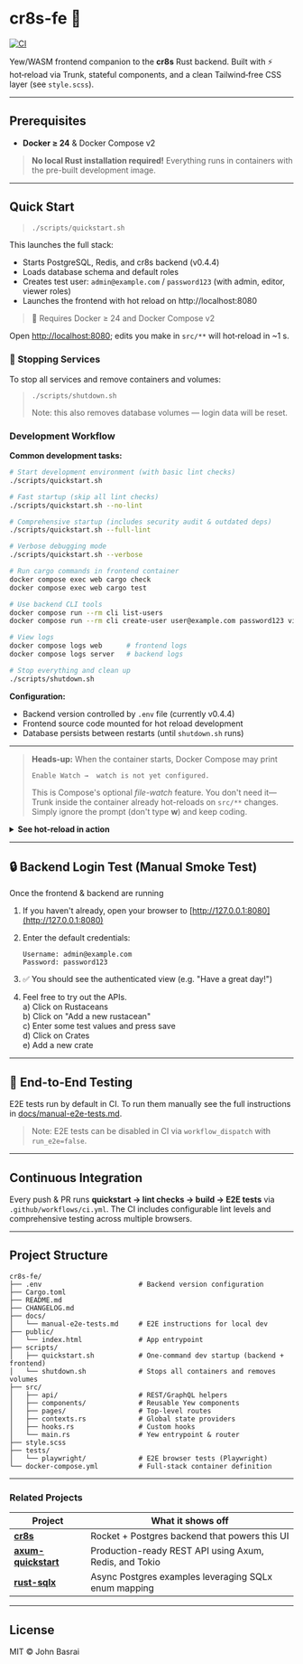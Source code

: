# cr8s-fe :art:

[![CI](https://github.com/JohnBasrai/cr8s-fe/actions/workflows/ci.yml/badge.svg)](https://github.com/JohnBasrai/cr8s-fe/actions/workflows/ci.yml)

Yew/WASM frontend companion to the **cr8s** Rust backend.
Built with ⚡ hot‑reload via Trunk, stateful components, and a clean Tailwind‑free CSS layer (see `style.scss`).

---

## Prerequisites

* **Docker ≥ 24** & Docker Compose v2

> **No local Rust installation required!** Everything runs in containers with the pre-built development image.

---

## Quick Start  

> ```bash
> ./scripts/quickstart.sh
> ```

This launches the full stack:
 - Starts PostgreSQL, Redis, and cr8s backend (v0.4.4)
 - Loads database schema and default roles
 - Creates test user: `admin@example.com` / `password123` (with admin, editor, viewer roles)
 - Launches the frontend with hot reload on http://localhost:8080

> 🐳 Requires Docker ≥ 24 and Docker Compose v2

Open <http://localhost:8080>; edits you make in `src/**` will hot‑reload in ~1 s.

### 🧼 Stopping Services

To stop all services and remove containers and volumes:

> ```
> ./scripts/shutdown.sh
> ```
> Note: this also removes database volumes — login data will be reset.

### Development Workflow

**Common development tasks:**

```bash
# Start development environment (with basic lint checks)
./scripts/quickstart.sh

# Fast startup (skip all lint checks)
./scripts/quickstart.sh --no-lint

# Comprehensive startup (includes security audit & outdated deps)
./scripts/quickstart.sh --full-lint

# Verbose debugging mode
./scripts/quickstart.sh --verbose

# Run cargo commands in frontend container
docker compose exec web cargo check
docker compose exec web cargo test

# Use backend CLI tools
docker compose run --rm cli list-users
docker compose run --rm cli create-user user@example.com password123 viewer

# View logs
docker compose logs web      # frontend logs
docker compose logs server   # backend logs

# Stop everything and clean up
./scripts/shutdown.sh
```

**Configuration:**
- Backend version controlled by `.env` file (currently v0.4.4)
- Frontend source code mounted for hot reload development
- Database persists between restarts (until `shutdown.sh` runs)

---

> **Heads-up:** When the container starts, Docker Compose may print  
>
> `Enable Watch →  watch is not yet configured.`  
>
> This is Compose's optional *file-watch* feature. You don't need it—  
> Trunk inside the container already hot-reloads on `src/**` changes.  
> Simply ignore the prompt (don't type **w**) and keep coding.

<details>
<summary><strong>See hot-reload in action&nbsp;</strong></summary>

   1. Open `src/components/login_form.rs`.  
   2. Find the line that renders the username field:  

```rust
   <Input label="Username" ... />
```

   3. Change **`"Username"`** to **`"Enter your username"`** and **save**.
   4. Watch the Docker/Trunk terminal — a quick re-compile appears.
   5. Switch back to the browser (still on `/login`) — the placeholder now reads **Enter your username** without a manual refresh.

*Revert the text and save again to watch it snap back.*

</details>

---

## 🔒 Backend Login Test (Manual Smoke Test)

Once the frontend & backend are running

1. If you haven't already, open your browser to [http://127.0.0.1:8080](http://127.0.0.1:8080)
2. Enter the default credentials:

    ```
    Username: admin@example.com
    Password: password123
    ```

3. ✅ You should see the authenticated view (e.g. "Have a great day!")
4. Feel free to try out the APIs.<br>
   a) Click on Rustaceans<br>
   b) Click on "Add a new rustacean"<br>
   c) Enter some test values and press save<br>
   d) Click on Crates<br>
   e) Add a new crate<br>

---

## 🧪 End-to-End Testing

E2E tests run by default in CI. To run them manually see the full instructions in [docs/manual-e2e-tests.md](docs/manual-e2e-tests.md).

> Note: E2E tests can be disabled in CI via `workflow_dispatch` with `run_e2e=false`.

---

## Continuous Integration

Every push & PR runs **quickstart → lint checks → build → E2E tests** via
`.github/workflows/ci.yml`. The CI includes configurable lint levels and comprehensive testing across multiple browsers.

---

## Project Structure

```
cr8s-fe/
├── .env                        # Backend version configuration
├── Cargo.toml
├── README.md
├── CHANGELOG.md
├── docs/
│   └── manual-e2e-tests.md     # E2E instructions for local dev
├── public/
│   └── index.html              # App entrypoint
├── scripts/
│   ├── quickstart.sh           # One-command dev startup (backend + frontend)
│   └── shutdown.sh             # Stops all containers and removes volumes
├── src/
│   ├── api/                    # REST/GraphQL helpers
│   ├── components/             # Reusable Yew components
│   ├── pages/                  # Top-level routes
│   ├── contexts.rs             # Global state providers
│   ├── hooks.rs                # Custom hooks
│   └── main.rs                 # Yew entrypoint & router
├── style.scss
├── tests/
│   └── playwright/             # E2E browser tests (Playwright)
└── docker-compose.yml          # Full-stack container definition
```

---

### Related Projects

| Project                                                                 | What it shows off                                           |
|-------------------------------------------------------------------------|-------------------------------------------------------------|
| **[cr8s](https://github.com/JohnBasrai/cr8s)**                          | Rocket + Postgres backend that powers this UI               |
| **[axum-quickstart](https://github.com/JohnBasrai/axum-quickstart)**   | Production-ready REST API using Axum, Redis, and Tokio      |
| **[rust-sqlx](https://github.com/JohnBasrai/rust-sqlx)**               | Async Postgres examples leveraging SQLx enum mapping        |

---

## License

MIT © John Basrai
